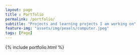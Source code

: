 ```yaml
--- 
layout: page
title : Portfolio 
permalink: /portfolio/
subtitle: "Projects and learning projects I am working on" 
feature-img: "assets/img/pexels/computer.jpeg"
tags: [Page]
---
```


{% include portfolio.html %}

